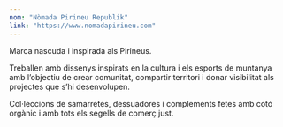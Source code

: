 ```yaml
---
nom: "Nòmada Pirineu Republik"
link: "https://www.nomadapirineu.com"
---
```


Marca nascuda i inspirada als Pirineus.

Treballen amb dissenys inspirats en la cultura i els esports de muntanya amb l’objectiu de crear comunitat, compartir territori i donar visibilitat als projectes que s’hi desenvolupen.

Col·leccions de samarretes, dessuadores i complements fetes amb cotó orgànic i amb tots els segells de comerç just.
